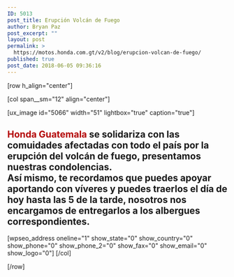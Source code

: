 ```yaml
---
ID: 5013
post_title: Erupción Volcán de Fuego
author: Bryan Paz
post_excerpt: ""
layout: post
permalink: >
  https://motos.honda.com.gt/v2/blog/erupcion-volcan-de-fuego/
published: true
post_date: 2018-06-05 09:36:16
---
```

[row h_align="center"]

[col span__sm="12" align="center"]

[ux_image id="5066" width="51" lightbox="true" caption="true"]

<h2><span style="color:#B40404;">Honda Guatemala</span> se solidariza con las comuidades afectadas con todo el país por la erupción del volcán de fuego, presentamos nuestras condolencias.<br>
Así mismo, te recordamos que puedes apoyar aportando con víveres y puedes traerlos el día de hoy hasta las 5 de la tarde, nosotros nos encargamos de entregarlos a los albergues correspondientes.</h2>
[wpseo_address  oneline="1" show_state="0" show_country="0" show_phone="0" show_phone_2="0" show_fax="0" show_email="0" show_logo="0"]
[/col]

[/row]